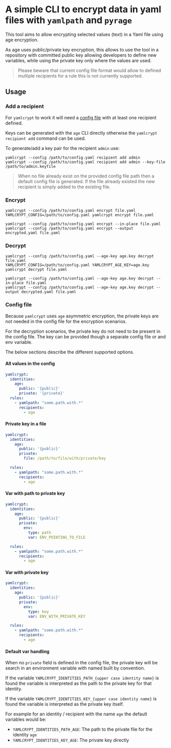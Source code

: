 # A simple CLI to encrypt data in yaml files with `yamlpath` and `pyrage`

This tool aims to allow encrypting selected values (text) in a Yaml file using age encryption.

As age uses public/private key encryption, this allows to use the tool in a repository with committed
public key allowing developers to define new variables, while using the private key only where the
values are used.

> Please beware that current config file format would allow to defined multiple recipients for a rule
> this is not currently supported.

## Usage

### Add a recipient

For `yamlcrypt` to work it will need a [config file](#config-file) with at least one recipient defined.

Keys can be generated with the `age` CLI directly otherwise the `yamlcrypt` `recipient add` command
can be used.

To generate/add a key pair for the recipient `admin` use:

```
yamlcrypt --config /path/to/config.yaml recipient add admin
yamlcrypt --config /path/to/config.yaml recipient add admin --key-file /path/to/admin.keyfile
```

> When no file already exist on the provided config file path then a default config file is generated.
> If the file already existed the new recipient is simply added to the existing file.

### Encrypt

```console
yamlcrypt --config /path/to/config.yaml encrypt file.yaml
YAMLCRYPT_CONFIG=/path/to/config.yaml yamlcrypt encrypt file.yaml

yamlcrypt --config /path/to/config.yaml encrypt --in-place file.yaml
yamlcrypt --config /path/to/config.yaml encrypt --output encrypted.yaml file.yaml
```

### Decrypt

```console
yamlcrypt --config /path/to/config.yaml --age-key age.key decrypt file.yaml
YAMLCRYPT_CONFIG=/path/to/config.yaml YAMLCRYPT_AGE_KEY=age.key yamlcrypt decrypt file.yaml

yamlcrypt --config /path/to/config.yaml --age-key age.key decrypt --in-place file.yaml
yamlcrypt --config /path/to/config.yaml --age-key age.key decrypt --output decrypted.yaml file.yaml
```

### Config file

Because `yamlcrypt` uses `age` asymmetric encryption, the private keys are not needed in the config
file for the encryption scenarios.

For the decryption scenarios, the private key do not need to be present in the config file. The key
can be provided though a separate config file or and env variable.

The below sections describe the different supported options.

#### All values in the config

```yaml
yamlcrypt:
  identities:
    age:
      public: '{public}'
      private: '{private}'
  rules:
    - yamlpath: "some.path.with.*"
      recipients:
        - age
```

#### Private key in a file

```yaml
yamlcrypt:
  identities:
    age:
      public: '{public}'
      private:
        file: /path/to/file/with/private/key

  rules:
    - yamlpath: "some.path.with.*"
      recipients:
        - age
```

#### Var with path to private key

```yaml
yamlcrypt:
  identities:
    age:
      public: '{public}'
      private:
        env:
          type: path
          var: ENV_POINTING_TO_FILE

  rules:
    - yamlpath: "some.path.with.*"
      recipients:
        - age
```

#### Var with private key

```yaml
yamlcrypt:
  identities:
    age:
      public: '{public}'
      private:
        env:
          type: key
          var: ENV_WITH_PRIVATE_KEY

  rules:
    - yamlpath: "some.path.with.*"
      recipients:
        - age
```

#### Default var handling

When no `private` field is defined in the config file, the private key will be search in
an environment variable with named built by convention.

If the variable `YAMLCRYPT_IDENTITIES_PATH_{upper case identity name}` is found the variable is
interpreted as the path to the private key for that identity.

If the variable `YAMLCRYPT_IDENTITIES_KEY_{upper case identity name}` is found the variable is
interpreted as the private key itself.

For example for an identity / recipient with the name `age` the default variables would be:
  - `YAMLCRYPT_IDENTITIES_PATH_AGE`: The path to the private file for the identity `age`
  - `YAMLCRYPT_IDENTITIES_KEY_AGE`: The private key directly

